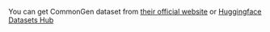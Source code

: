 You can get CommonGen dataset from [their official website](https://inklab.usc.edu/CommonGen/) or [Huggingface Datasets Hub](https://huggingface.co/datasets/viewer/?dataset=common_gen)